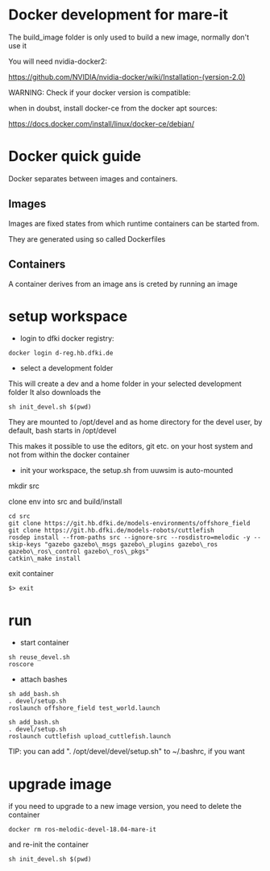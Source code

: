 # Docker development for mare-it

The build_image folder is only used to build a new image, normally don't use it

You will need nvidia-docker2: 

https://github.com/NVIDIA/nvidia-docker/wiki/Installation-(version-2.0)

WARNING: Check if your docker version is compatible:

when in doubst, install docker-ce from the docker apt sources:

https://docs.docker.com/install/linux/docker-ce/debian/



# Docker quick guide

Docker separates between images and containers.

## Images

Images are fixed states from which runtime containers can be started from.

They are generated using so called Dockerfiles

## Containers

A container derives from an image ans is creted by running an image




# setup workspace

* login to dfki docker registry:

```docker login d-reg.hb.dfki.de```

* select a development folder 

This will create a dev and a home folder in your selected development folder
It also downloads the 

```sh init_devel.sh $(pwd)```

They are mounted to /opt/devel and as home directory for the devel user, by default, bash starts in /opt/devel

This makes it possible to use the editors, git etc. on your host system and not from within the docker container

* init your workspace, the setup.sh from uuwsim is auto-mounted

mkdir src

clone env into src and build/install

```
cd src
git clone https://git.hb.dfki.de/models-environments/offshore_field
git clone https://git.hb.dfki.de/models-robots/cuttlefish
rosdep install --from-paths src --ignore-src --rosdistro=melodic -y --skip-keys "gazebo gazebo\_msgs gazebo\_plugins gazebo\_ros gazebo\_ros\_control gazebo\_ros\_pkgs"
catkin\_make install
```

exit container

```$> exit```

# run

* start container
```
sh reuse_devel.sh
roscore
```

* attach bashes 

```
sh add_bash.sh
. devel/setup.sh 
roslaunch offshore_field test_world.launch
```

```
sh add_bash.sh
. devel/setup.sh 
roslaunch cuttlefish upload_cuttlefish.launch
```

TIP: you can add ". /opt/devel/devel/setup.sh" to ~/.bashrc, if you want


# upgrade image

if you need to upgrade to a new image version, you need to delete the container

`docker rm ros-melodic-devel-18.04-mare-it`

and re-init the container


```sh init_devel.sh $(pwd)```





